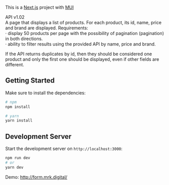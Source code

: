 This is a [Next.js](https://nextjs.org/) project with [MUI](https://mui.com/)

API v1.02  
A page that displays a list of products. For each product, its id, name, price and brand are displayed.
  Requirements:  
· display 50 products per page with the possibility of pagination (pagination) in both directions.  
· ability to filter results using the provided API by name, price and brand.  
  
If the API returns duplicates by id, then they should be considered one product and only the first one should be displayed, even if other fields are different.  

## Getting Started

Make sure to install the dependencies:

```bash
# npm
npm install

# yarn
yarn install
```

## Development Server

Start the development server on `http://localhost:3000`:

```bash
npm run dev
# or
yarn dev
```

Demo: http://form.mrk.digital/

